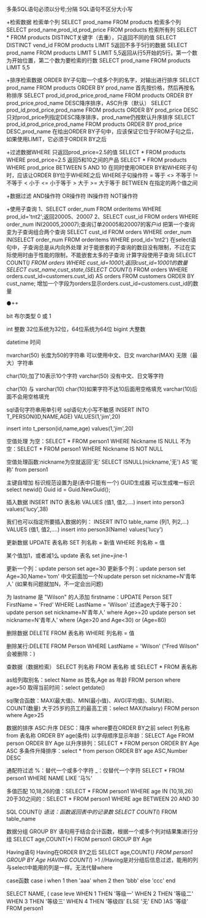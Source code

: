 多条SQL语句必须以分号;分隔
SQL语句不区分大小写

+检索数据
    检索单个列
    SELECT prod_name FROM products
    检索多个列
    SELECT prod_name,prod_id,prod_price FROM products
    检索所有列
    SELECT * FROM products
    DISTINCT关键字（去重），只返回不同的值
    SELECT DISTINCT vend_id FROM products
    LIMIT 5返回不多于5行的数据
    SELECT prod_name FROM products LIMIT 5
    LIMIT 5,5返回从行5开始的5行。第一个数为开始位置，第二个数为要检索的行数
    SELECT prod_name FROM products LIMIT 5,5

+排序检索数据
    ORDER BY子句取一个或多个列的名字，对输出进行排序
    SELECT prod_name FROM products ORDER BY prod_name
    首先按价格，然后再按名称排序
    SELECT prod_id,prod_price,prod_name FROM products ORDER BY prod_price,prod_name
    DESC降序排序，ASC升序（默认）
    SELECT prod_id,prod_price,prod_name FROM products ORDER BY prod_price DESC
    只对prod_price列指定DESC降序排序，prod_name仍按默认升序排序
    SELECT prod_id,prod_price,prod_name FROM products ORDER BY prod_price DESC,prod_name
在给出ORDER BY子句中，应该保证它位于FROM子句之后，如果使用LIMIT，它必须于ORDER BY之后

+过滤数据WHERE
    只返回prod_price=2.5的值
    SELECT * FROM products WHERE prod_price=2.5
    返回5和10之间的产品
    SELECT * FROM products WHERE prod_price BETWEEN 5 AND 10
在同时使用ORDER BY和WHERE子句时，应该让ORDER BY位于WHERE之后
    WHERE子句操作符
    =           等于
    <>          不等于
    !=          不等于
    <           小于
    <=          小于等于
    >           大于
    >=          大于等于
    BETWEEN     在指定的两个值之间

+数据过滤
    AND操作符
    OR操作符
    IN操作符
    NOT操作符


+使用子查询
    1、SELECT order_num FROM orderitems WHERE prod_id='tnt2';返回20005、20007
    2、SELECT cust_id FROM orders WHERE order_num IN(20005,20007);查询订单20005和20007的客户id
    把第一个查询变为子查询组合两个查询
    SELECT cust_id FROM orders WHERE order_num IN(SELECT order_num FROM orderitems WHERE prod_id='tnt2')
    在select语句中，子查询总是从内向外处理
    对于能嵌套的子查询的数目没有限制，不过在实际使用时由于性能的限制，不能嵌套太多的子查询
    计算字段使用子查询
    SELECT COUNT(*) FROM orders WHERE cust_id=10001;返回cust_id=10001的数量
    SELECT cust_name,cust_state,(SELECT COUNT(*) FROM orders WHERE orders.cust_id=customers.cust_id) AS orders FROM customers ORDER BY cust_name;
    增加一个字段为orders显示orders.cust_id=customers.cust_id的数量





●++

bit 布尔类型 0 或 1

int 整数      32位系统为32位，64位系统为64位
bigint 大整数

datetime  时间

nvarchar(50)  长度为50的字符串    可以使用中文、日文
nvarchar(MAX)  无限（最大）字符串

char(10);加了10表示10个字符
varchar(50)    没有中文、日文等字符

char(10) 与 varchar(10)
char(10)如果字符不达10后面用空格填充
varchar(10)后面不会用空格填充



sql语句字符串用单引号
sql语句大小写不敏感
INSERT INTO T_PERSON(ID,NAME,AGE) VALUES(1,'jim',20)

insert into t_person(id,name,age) values(1,'jim',20)


空值处理
为空：SELECT * FROM person1 WHERE Nickname IS NULL
不为空：SELECT * FROM person1 WHERE Nickname IS NOT NULL

空值处理函数:nickname为空就返回'无'
SELECT ISNULL(nickname,'无') AS '昵称' from person1


主键自增加  标识规范设置为是(表中只能有一个)
GUID生成器  可以生成唯一标识
select newid()
Guid id = Guid.NewGuid();



插入数据
INSERT INTO 表名称 VALUES (值1, 值2,....)
insert into person3 values('lucy',38)

我们也可以指定所要插入数据的列：
INSERT INTO table_name (列1, 列2,...) VALUES (值1, 值2,....)
insert into person3(Name) values('lucy')




更新数据
UPDATE 表名称 SET 列名称 = 新值 WHERE 列名称 = 值

某个值加1，或者减1么
update 表名 set jine=jine-1

更新一个列：update person set age=30
更新多个列：update person set Age=30,Name='tom'
中文前面加一个N:update person set nickname=N'青年人'    (如果有问题就加N，不一定会出问题)

为 lastname 是 "Wilson" 的人添加 firstname：UPDATE Person SET FirstName = 'Fred' WHERE LastName = 'Wilson'
过滤age大于等于20：update person set nickname=N'青年人' where Age>=20
update person set nickname=N'青年人' where (Age>20 and Age<30) or (Age=80)





删除数据
DELETE FROM 表名称 WHERE 列名称 = 值

删除某行:DELETE FROM Person WHERE LastName = 'Wilson' ("Fred Wilson" 会被删除：)




查数据（数据检索）
SELECT 列名称 FROM 表名称  或  SELECT * FROM 表名称

as给列取别名：select Name as 姓名,Age as 年龄 FROM person where age>50
取得当前时间：select getdate()


sql聚合函数：MAX(最大值)、MIN(最小值)、AVG(平均值)、SUM(和)、COUNT(数量)
大于25岁的员工的最高工资：select MAX(fsalsry) FROM person where Age>25





数据的排序
ASC:升序  DESC：降序  where要在ORDER BY之前
select 列名称 from 表名称 ORDER BY age(条件)
以字母顺序显示年龄：SELECT Age FROM person ORDER BY Age
以升序排列：SELECT * FROM person ORDER BY Age ASC
多条件升降排序：select * from person ORDER BY age ASC,Number DESC






通配符过滤
%：替代一个或多个字符
_：仅替代一个字符
SELECT * FROM person1 WHERE NAME LIKE '马%'










多值匹配
10,18,26的值：SELECT * FROM person1 WHERE age IN (10,18,26)
20于30之间的：SELECT * FROM person1 WHERE age BETWEEN 20 AND 30



SQL COUNT(*) 语法：函数返回表中的记录数
SELECT COUNT(*) FROM table_name


数据分组
GROUP BY 语句用于结合合计函数，根据一个或多个列对结果集进行分组
SELECT age,COUNT(*) FROM person1 GROUP BY Age



Having语句    Having在ORDER BY之后
SELECT age,COUNT(*) FROM person1 GROUP BY Age HAVING COUNT(*) >1
//Having是对分组后信息过滤，能用的列与select中能用的列是一样。无法代替where




case函数
case i
when 1 then 'aaa'
when 2 then 'bbb'
else 'ccc'
end

SELECT NAME,
(
	case leve
	WHEN 1 THEN '等级一'
	WHEN 2 THEN '等级二'
	WHEN 3 THEN '等级三'
	WHEN 4 THEN '等级四'
	ELSE '无'
	END
)AS '等级'
FROM person1
